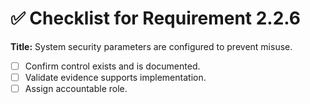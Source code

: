 # ✅ Checklist for Requirement 2.2.6

**Title:** System security parameters are configured to prevent misuse.

- [ ] Confirm control exists and is documented.
- [ ] Validate evidence supports implementation.
- [ ] Assign accountable role.
